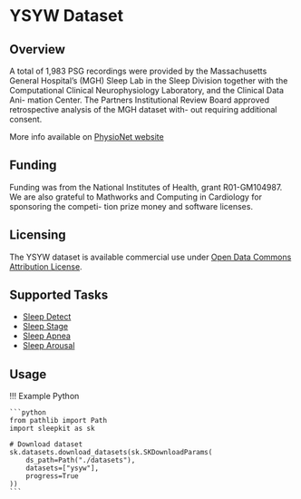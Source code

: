 # YSYW Dataset

## <span class="sk-h2-span">Overview</span>

A total of 1,983 PSG recordings were provided by the Massachusetts General Hospital’s (MGH) Sleep Lab in the Sleep Division together with the Computational Clinical Neurophysiology Laboratory, and the Clinical Data Ani- mation Center. The Partners Institutional Review Board approved retrospective analysis of the MGH dataset with- out requiring additional consent.

More info available on [PhysioNet website](https://physionet.org/content/challenge-2018/1.0.0)

## <span class="sk-h2-span">Funding</span>

Funding was from the National Institutes of Health, grant R01-GM104987. We are also grateful to Mathworks and Computing in Cardiology for sponsoring the competi- tion prize money and software licenses.

## <span class="sk-h2-span">Licensing</span>

The YSYW dataset is available commercial use under [Open Data Commons Attribution License](https://physionet.org/content/challenge-2018/view-license/1.0.0/).


## <span class="sk-h2-span">Supported Tasks</span>

* [Sleep Detect](../tasks/detect.md)
* [Sleep Stage](../tasks/stage.md)
* [Sleep Apnea](../tasks/apnea.md)
* [Sleep Arousal](../tasks/arousal.md)

## <span class="sk-h2-span">Usage</span>

!!! Example Python

    ```python
    from pathlib import Path
    import sleepkit as sk

    # Download dataset
    sk.datasets.download_datasets(sk.SKDownloadParams(
        ds_path=Path("./datasets"),
        datasets=["ysyw"],
        progress=True
    ))
    ```
